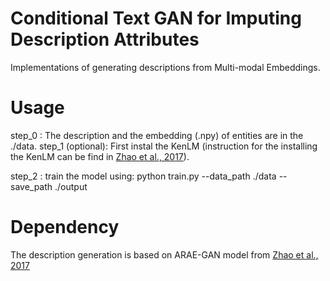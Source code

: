 # Conditional Text GAN for Imputing Description Attributes

Implementations of generating descriptions from Multi-modal Embeddings.

# Usage

step_0 : The description and the embedding (.npy) of entities are in the ./data.
step_1 (optional): First instal the KenLM (instruction for the installing the KenLM can be find in [Zhao et al., 2017](https://github.com/jakezhaojb/ARAE)).

step_2 : train the model using:
python train.py --data_path ./data --save_path ./output



# Dependency

The description generation is based on ARAE-GAN model from [Zhao et al., 2017](https://github.com/jakezhaojb/ARAE)
